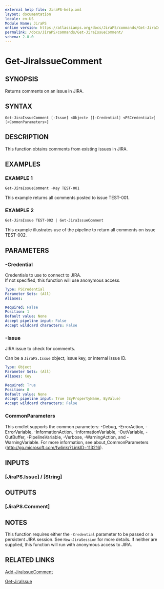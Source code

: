 ```yaml
---
external help file: JiraPS-help.xml
layout: documentation
locale: en-US
Module Name: JiraPS
online version: https://atlassianps.org/docs/JiraPS/commands/Get-JiraIssueComment/
permalink: /docs/JiraPS/commands/Get-JiraIssueComment/
schema: 2.0.0
---
```


# Get-JiraIssueComment

## SYNOPSIS

Returns comments on an issue in JIRA.

## SYNTAX

```
Get-JiraIssueComment [-Issue] <Object> [[-Credential] <PSCredential>] [<CommonParameters>]
```

## DESCRIPTION

This function obtains comments from existing issues in JIRA.

## EXAMPLES

### EXAMPLE 1

```powershell
Get-JiraIssueComment -Key TEST-001
```

This example returns all comments posted to issue TEST-001.

### EXAMPLE 2

```powershell
Get-JiraIssue TEST-002 | Get-JiraIssueComment
```

This example illustrates use of the pipeline to return all comments on issue TEST-002.

## PARAMETERS

### -Credential

Credentials to use to connect to JIRA.  
If not specified, this function will use anonymous access.

```yaml
Type: PSCredential
Parameter Sets: (All)
Aliases:

Required: False
Position: 1
Default value: None
Accept pipeline input: False
Accept wildcard characters: False
```

### -Issue

JIRA issue to check for comments.

Can be a `JiraPS.Issue` object, issue key, or internal issue ID.

```yaml
Type: Object
Parameter Sets: (All)
Aliases: Key

Required: True
Position: 0
Default value: None
Accept pipeline input: True (ByPropertyName, ByValue)
Accept wildcard characters: False
```

### CommonParameters
This cmdlet supports the common parameters: -Debug, -ErrorAction, -ErrorVariable, -InformationAction, -InformationVariable, -OutVariable, -OutBuffer, -PipelineVariable, -Verbose, -WarningAction, and -WarningVariable. For more information, see about_CommonParameters (http://go.microsoft.com/fwlink/?LinkID=113216).

## INPUTS

### [JiraPS.Issue] / [String]

## OUTPUTS

### [JiraPS.Comment]

## NOTES

This function requires either the `-Credential` parameter to be passed or a persistent JIRA session.
See `New-JiraSession` for more details.
If neither are supplied, this function will run with anonymous access to JIRA.

## RELATED LINKS

[Add-JiraIssueComment](../Add-JiraIssueComment/)

[Get-JiraIssue](../Get-JiraIssue/)

